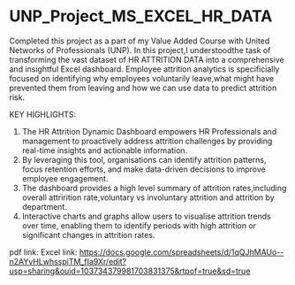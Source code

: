 # UNP_Project_MS_EXCEL_HR_DATA

Completed this project as a part of my Value Added Course with United Networks of Professionals (UNP).
In this project,I understoodthe task of transforming the vast dataset of HR ATTRITION DATA into a comprehensive and insightful Excel dashboard.
Employee attrition analytics is specificially focused on identifying why employees voluntarily leave,what might have prevented them from leaving and how we can use data to predict attrition risk.

KEY HIGHLIGHTS:
1. The HR Attrition Dynamic Dashboard empowers HR Professionals and management to proactively address attrition challenges by providing real-time insights and actionable information.
2. By leveraging this tool, organisations can identify attrition patterns, focus retention efforts, and make data-driven decisions to improve employee engagement.
3. The dashboard provides a high level summary of attrition rates,including overall attrirition rate,voluntary vs involuntary attrition and attrition by department.
4. Interactive charts and graphs allow users to visualise attrition trends over time, enabling them to identify periods with high attrition or significant changes in attrition rates.


pdf link: 
Excel link: https://docs.google.com/spreadsheets/d/1qQJhMAUo--n2AYvHLwhsspiTM_fIa9Xr/edit?usp=sharing&ouid=103734379981703831375&rtpof=true&sd=true
